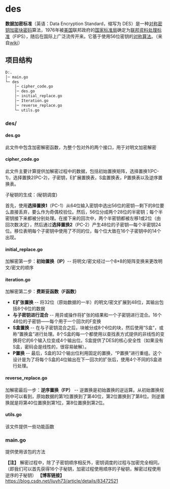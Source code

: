 # des

**数据加密标准**（英语：Data Encryption Standard，缩写为 DES）是一种[对称密钥加密](https://zh.wikipedia.org/wiki/%E5%B0%8D%E7%A8%B1%E5%AF%86%E9%91%B0%E5%8A%A0%E5%AF%86)[块密码](https://zh.wikipedia.org/wiki/%E5%A1%8A%E5%AF%86%E7%A2%BC)算法，1976年被[美国](https://zh.wikipedia.org/wiki/%E7%BE%8E%E5%9B%BD)联邦政府的[国家标准局](https://zh.wikipedia.org/wiki/%E5%9B%BD%E5%AE%B6%E6%A0%87%E5%87%86%E5%B1%80)确定为[联邦资料处理标准](https://zh.wikipedia.org/wiki/%E8%81%94%E9%82%A6%E8%B5%84%E6%96%99%E5%A4%84%E7%90%86%E6%A0%87%E5%87%86)（FIPS），随后在国际上广泛流传开来。它基于使用56位密钥的[对称算法](https://zh.wikipedia.org/w/index.php?title=%E5%AF%86%E9%92%A5%E5%AF%86%E7%A0%81%E5%AD%A6&action=edit&redlink=1)。（来自[wiki](https://zh.wikipedia.org/wiki/%E8%B3%87%E6%96%99%E5%8A%A0%E5%AF%86%E6%A8%99%E6%BA%96#%E5%AF%86%E9%92%A5%E8%B0%83%E5%BA%A6)）

## 项目结构

```bash
D:.
│─ main.go
└─ des
    │─ cipher_code.go
    │─ des.go
    │─ initial_replace.go
    │─ Iteration.go
    │─ reverse_replace.go
    └─ utils.go
```

### des/

#### des.go

此文件中包含加密解密函数，为整个包对外的两个接口，用于对明文加密解密

#### cipher_code.go

此文件主要计算提供加解密过程中的数据，包括初始置换矩阵，选择置换1(PC-1)，选择置换2(PC-2)，子密钥，E扩展置换表，S盒置换表，P置换表以及逆序置换表。

子秘钥的生成：(秘钥调度)

首先，使用**选择置换1**（PC-1）从64位输入密钥中选出56位的密钥—剩下的8位要么直接丢弃，要么作为奇偶校验位。然后，56位分成两个28位的半密钥；每个半密钥接下来都被分别处理。在接下来的回次中，两个半密钥都被左移1或2位（由回次数决定），然后通过**选择置换2**（PC-2）产生48位的子密钥—每个半密钥24位。移位表明每个子密钥中使用了不同的位，每个位大致在16个子密钥中的14个出现。

#### initial_replace.go

加解密第一步：**初始置换（IP）**-- 将明文/密文经过一个8*8的矩阵变换来更改明文/密文的顺序

#### iteration.go

加解密第二步：**费斯妥函数（F函数）**

- **E扩张置换** -- 将32位（原始数据的一半）的明文/密文扩展到48位，其输出包括8个6位的数据
- **与子密钥进行混合** -- 用异或操作将扩张的结果和一个子密钥进行混合。16个48位的子密钥——每个用于一个回次的F变换
- **S盒置换** -- 在与子密钥混合之后，块被分成8个6位的块，然后使用“S盒”，或称“置换盒”进行处理。8个S盒的每一个都使用以查找表方式提供的非线性的变换将它的6个输入位变成4个输出位。S盒提供了DES的核心安全性（如果没有S盒，密码会是线性的，很容易破解）。
- **P置换** -- 最后，S盒的32个输出位利用固定的置换，“P置换”进行重组。这个设计是为了将每个S盒的4位输出在下一回次的扩张后，使用4个不同的S盒进行处理。

#### reverse_replace.go

加解密最后一步：**逆序置换（FP）** -- 逆置换是初始置换的逆运算。从初始置换规则中可以看到，原始数据的第1位置换到了第40位，第2位置换到了第8位。则逆置换就是将第40位置换到第1位，第8位置换到第2位。

#### utils.go

该文件提供一些功能函数

### main.go

提供使用该包的方法



**【注】** 解密过程中，除了子密钥顺序相反外，密钥调度的过程与加密完全相同。（即我们可以首先获得16个子秘钥，加密过程使用顺序的子秘钥，解密过程使用逆序的子秘钥）
**【博客链接】** https://blog.csdn.net/liuyh73/article/details/83472521